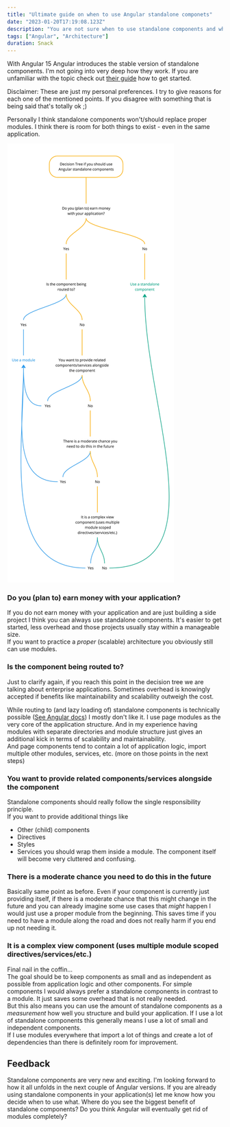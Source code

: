 ```yaml
---
title: "Ultimate guide on when to use Angular standalone componets"
date: "2023-01-20T17:19:08.123Z"
description: "You are not sure when to use standalone components and when to use a module? This post is just for you"
tags: ["Angular", "Architecture"]
duration: Snack
---
```


With Angular 15 Angular introduces the stable version of standalone components. I'm not going into very deep how they work.
If you are unfamiliar with the topic check out [their guide](https://angular.io/guide/standalone-components) how to get started.

Disclaimer: These are just my personal preferences. I try to give reasons for each one of the mentioned points. If you disagree 
with something that is being said that's totally ok ;)

Personally I think standalone components won't/should replace proper modules. I think there is room for both things to exist - 
even in the same application.

![Image of decision tree to decide whether to use angular standalone components](./decision-tree.jpg)

### Do you (plan to) earn money with your application?
If you do not earn money with your application and are just building a side project I think you can always use standalone 
components. It's easier to get started, less overhead and those projects usually stay within a manageable size.  
If you want to practice a *proper* (scalable) architecture you obviously still can use modules.

### Is the component being routed to?
Just to clarify again, if you reach this point in the decision tree we are talking about enterprise applications. Sometimes overhead 
is knowingly accepted if benefits like maintainability and scalability outweigh the cost.

While routing to (and lazy loading of) standalone components is technically possible ([See Angular docs](https://angular.io/guide/standalone-components#routing-and-lazy-loading)) 
I mostly don't like it. I use page modules as the very core of the application structure. And in my experience having modules 
with separate directories and module structure just gives an additional kick in terms of scalability and maintainability.  
And page components tend to contain a lot of application logic, import multiple other modules, services, etc. 
(more on those points in the next steps)

### You want to provide related components/services alongside the component
Standalone components should really follow the single responsibility principle.   
If you want to provide additional things like 
* Other (child) components
* Directives
* Styles
* Services 
you should wrap them inside a module. The component itself will become very cluttered and confusing.

### There is a moderate chance you need to do this in the future
Basically same point as before. Even if your component is currently just providing itself, if there is a moderate chance that 
this might change in the future and you can already imagine some use cases that *might* happen I would just use a proper 
module from the beginning. This saves time if you need to have a module along the road and does not really harm if you end up 
not needing it.

### It is a complex view component (uses multiple module scoped directives/services/etc.)
Final nail in the coffin…  
The goal should be to keep components as small and as independent as possible from application logic and other components. 
For simple components I would always prefer a standalone components in contrast to a module. It just saves some overhead 
that is not really needed.  
But this also means you can use the amount of standalone components as a *measurement* how well you structure and build 
your application. If I use a lot of standalone components this generally means I use a lot of small and independent components.  
If I use modules everywhere that import a lot of things and create a lot of dependencies than there is definitely room for 
improvement.

## Feedback
Standalone components are very new and exciting. I'm looking forward to how it all unfolds in the next couple of Angular versions. 
If you are already using standalone components in your application(s) let me know how you decide when to use what. 
Where do you see the biggest benefit of standalone components? Do you think Angular will eventually get rid of modules completely?